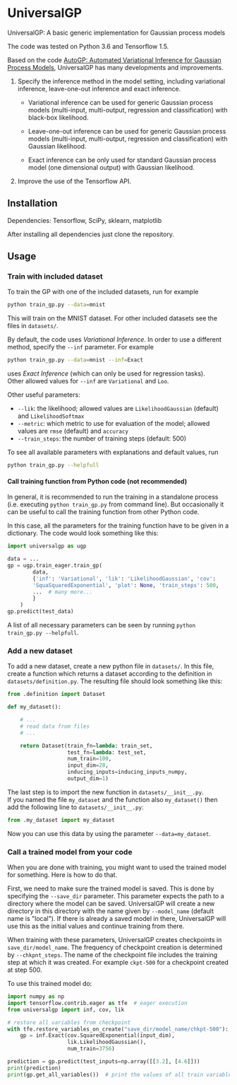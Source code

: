 # UniversalGP

UniversalGP: A basic generic implementation for Gaussian process models

The code was tested on Python 3.6 and Tensorflow 1.5.

Based on the code [AutoGP: Automated Variational Inference for Gaussian
Process Models](https://github.com/ebonilla/AutoGP), UniversalGP has 
many developments and improvements.

1. Specify the inference method in the model setting, including 
   variational inference, leave-one-out inference and exact inference.

   * Variational inference can be used for generic Gaussian process 
     models (multi-input, multi-output, regression and classification) 
     with black-box likelihood.

   * Leave-one-out inference can be used for generic Gaussian process 
     models (multi-input, multi-output, regression and classification) 
     with Gaussian likelihood.

   * Exact inference can be only used for standard Gaussian process 
     model (one dimensional output) with Gaussian likelihood.

2. Improve the use of the Tensorflow API.

## Installation

Dependencies: Tensorflow, SciPy, sklearn, matplotlib

After installing all dependencies just clone the repository.

## Usage

### Train with included dataset

To train the GP with one of the included datasets, run for example
```sh
python train_gp.py --data=mnist
```
This will train on the MNIST dataset. For other included datasets see 
the files in `datasets/`.

By default, the code uses *Variational Inference*. In order to use a 
different method, specify the `--inf` parameter. For example
```sh
python train_gp.py --data=mnist --inf=Exact
```
uses *Exact Inference* (which can only be used for regression tasks).  
Other allowed values for `--inf` are `Variational` and `Loo`.

Other useful parameters:

* `--lik`: the likelihood; allowed values are `LikelihoodGaussian` 
  (default) and `LikelihoodSoftmax`
* `--metric`: which metric to use for evaluation of the model; allowed 
  values are `rmse` (default) and `accuracy`
* `--train_steps`: the number of training steps (default: 500)

To see all available parameters with explanations and default values, 
run
```sh
python train_gp.py --helpfull
```

#### Call training function from Python code (not recommended)

In general, it is recommended to run the training in a standalone 
process (i.e. executing `python train_gp.py` from command line). But 
occasionally it can be useful to call the training function from other 
Python code.

In this case, all the parameters for the training function have to be 
given in a dictionary. The code would look something like this:
```python
import universalgp as ugp

data = ...
gp = ugp.train_eager.train_gp(
        data,
        {'inf': 'Variational', 'lik': 'LikelihoodGaussian', 'cov': 
        'SquaSquaredExponential', 'plot': None, 'train_steps': 500,
        ...  # many more...
        }
    )
gp.predict(test_data)
```

A list of all necessary parameters can be seen by running `python 
train_gp.py --helpfull`.

### Add a new dataset

To add a new dataset, create a new python file in `datasets/`. In this 
file, create a function which returns a dataset according to the 
definition in `datasets/definition.py`. The resulting file should look 
something like this:
```python
from .definition import Dataset

def my_dataset():

    # ...
    # read data from files
    # ...

    return Dataset(train_fn=lambda: train_set,
                   test_fn=lambda: test_set,
                   num_train=100,
                   input_dim=28,
                   inducing_inputs=inducing_inputs_numpy,
                   output_dim=1)
```

The last step is to import the new function in `datasets/__init__.py`.  
If you named the file `my_dataset` and the function also `my_dataset()` 
then add the following line to `datasets/__init__.py`:
```python
from .my_dataset import my_dataset
```

Now you can use this data by using the parameter `--data=my_dataset`.

### Call a trained model from your code

When you are done with training, you might want to used the trained 
model for something. Here is how to do that.

First, we need to make sure the trained model is saved. This is done by 
specifying the `--save_dir` parameter. This parameter expects the path 
to a directory where the model can be saved. UniversalGP will create a 
new directory in this directory with the name given by `--model_name` 
(default name is "local"). If there is already a saved model in there, 
UniversalGP will use this as the initial values and continue training 
from there.

When training with these parameters, UniversalGP creates checkpoints in 
`save_dir/model_name`. The frequency of checkpoint creation is 
determined by `--chkpnt_steps`. The name of the checkpoint file includes 
the training step at which it was created. For example `ckpt-500` for a 
checkpoint created at step 500.

To use this trained model do:
```python
import numpy as np
import tensorflow.contrib.eager as tfe  # eager execution
from universalgp import inf, cov, lik

# restore all variables from checkpoint
with tfe.restore_variables_on_create("save_dir/model_name/chkpt-500"):
    gp = inf.Exact(cov.SquaredExponential(input_dim),
                   lik.LikelihoodGaussian(),
                   num_train=3756)

prediction = gp.predict(test_inputs=np.array([[3.2], [4.6]]))
print(prediction)
print(gp.get_all_variables())  # print the values of all train variables
```
